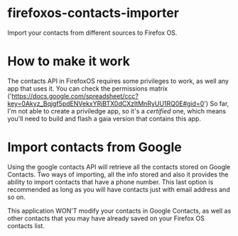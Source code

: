 firefoxos-contacts-importer
===========================

Import your contacts from different sources to Firefox OS.

# How to make it work

The contacts API in FirefoxOS requires some privileges to work, as well any app that uses it.
You can check the permissions matrix ('https://docs.google.com/spreadsheet/ccc?key=0Akyz_Bqjgf5pdENVekxYRjBTX0dCXzItMnRyUU1RQ0E#gid=0')
So far, I'm not able to create a priviledge app, so it's a _certified_ one, which means you'll
need to build and flash a gaia version that contains this app.

# Import contacts from Google

Using the google contacts API will retrieve all the contacts stored on Google Contacts.
Two ways of importing, all the info stored and also it provides the ability to import
contacts that have a phone number.
This last option is recommended as long as you will have contacts just with email
address and so on.

This application WON'T modify your contacts in Google Contacts, as well as other contacts
that you may have already saved on your Firefox OS contacts list.
